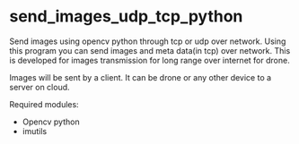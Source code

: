 # send_images_udp_tcp_python
Send images using opencv python through tcp or udp over network.
Using this program you can send images and meta data(in tcp) over network. This is developed for images transmission for long range 
over internet for drone. 

Images will be sent by a client.  It can be drone or any other device to a server on cloud. 

Required modules:
* Opencv python
* imutils
